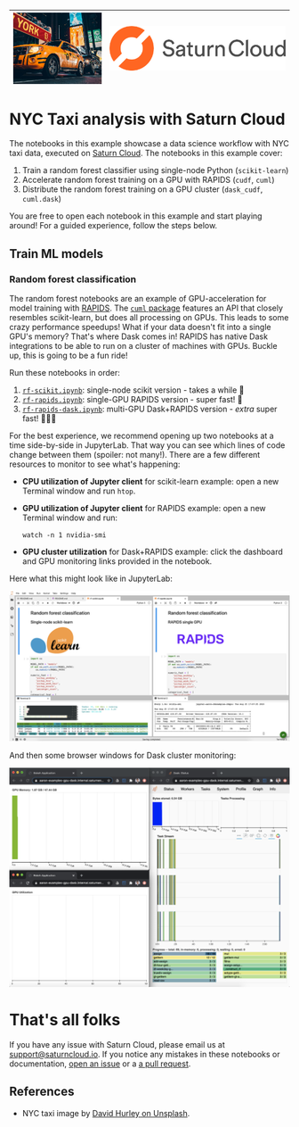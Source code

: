 |<img src="../_img/taxi.png" width="200" /> | <img src="../_img/saturn.png" width="400" />|
| -- | -- |

# NYC Taxi analysis with Saturn Cloud

The notebooks in this example showcase a data science workflow with NYC taxi data, executed on [Saturn Cloud](https://www.saturncloud.io/). The notebooks in this example cover:

1. Train a random forest classifier using single-node Python (`scikit-learn`)
1. Accelerate random forest training on a GPU with RAPIDS (`cudf`, `cuml`)
1. Distribute the random forest training on a GPU cluster (`dask_cudf`, `cuml.dask`)

You are free to open each notebook in this example and start playing around! For a guided experience, follow the steps below.

## Train ML models

### Random forest classification

The random forest notebooks are an example of GPU-acceleration for model training with [RAPIDS](http://rapids.ai/). The [`cuml` package](https://github.com/rapidsai/cuml) features an API that closely resembles scikit-learn, but does all processing on GPUs. This leads to some crazy performance speedups! What if your data doesn't fit into a single GPU's memory? That's where Dask comes in! RAPIDS has native Dask integrations to be able to run on a cluster of machines with GPUs. Buckle up, this is going to be a fun ride!

Run these notebooks in order:

1. [`rf-scikit.ipynb`](rf-scikit.ipynb): single-node scikit version - takes a while 🙁
1. [`rf-rapids.ipynb`](rf-rapids.ipynb): single-GPU RAPIDS version - super fast! 🤯
1. [`rf-rapids-dask.ipynb`](rf-rapids-dask.ipynb): multi-GPU Dask+RAPIDS version - _extra_ super fast! 🤯🤯🤯

For the best experience, we recommend opening up two notebooks at a time side-by-side in JupyterLab. That way you can see which lines of code change between them (spoiler: not many!). There are a few different resources to monitor to see what's happening:

- **CPU utilization of Jupyter client** for scikit-learn example: open a new Terminal window and run `htop`. 
- **GPU utilization of Jupyter client** for RAPIDS example: open a new Terminal window and run:

    ```shell
    watch -n 1 nvidia-smi
    ```
    
- **GPU cluster utilization** for Dask+RAPIDS example: click the dashboard and GPU monitoring links provided in the notebook.

Here what this might look like in JupyterLab:

[![workspace](../_img/workspace.png)](_img/workspace.png)

And then some browser windows for Dask cluster monitoring:

[![dask](../_img/dask.png)](_img/dask.png)

# That's all folks

If you have any issue with Saturn Cloud, please email us at support@saturncloud.io. If you notice any mistakes in these notebooks or documentation, [open an issue](https://github.com/saturncloud/examples/issues) or a [a pull request](https://github.com/saturncloud/examples/pulls).

## References

- NYC taxi image by [David Hurley on Unsplash](https://unsplash.com/photos/aPlUUmO4qr8).
